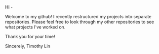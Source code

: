 Hi - 

Welcome to my github! I recently restructured my projects into separate repositories. Please feel free to look through my other repositories to see what projects I've worked on.

Thank you for your time!

Sincerely,
Timothy Lin
